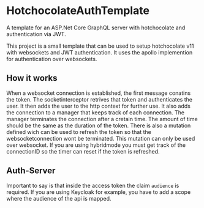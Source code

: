 # HotchocolateAuthTemplate
A template for an ASP.Net Core GraphQL server with hotchocolate and authentication via JWT. 

This project is a small template that can be used to setup hotchocolate v11 with websockets and JWT authentication. It uses the apollo implemention for authentication over websockets. 
## How it works
When a websocket connection is established, the first message conatins the token. The socketinterceptor retrives that token and authenticates the user. It then adds the user to the http context for further use. It also adds the connection to a manager that keeps track of each connection. The manager terminates the connection after a cretain time. The amount of time should be the same as the duration of the token. There is also a mutation defined wich can be used to refresh the token so that the websocketconnection wont be terminated. This mutation can only be used over websocket. If you are using hybridmode you must get track of the connectionID so the timer can reset if the token is refreshed.


## Auth-Server
Important to say is that inside the access token the claim `audience` is required. If you are using Keycloak for example, you have to add a scope where the audience of the api is mapped.
